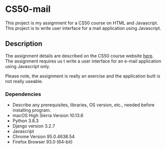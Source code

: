# CS50-mail

This project is my assignment for a CS50 course on HTML and Javascript. This
project is to write user interface for a mail application using Javascript.

## Description

The assignment details are described on the CS50 course website [here](https://cs50.harvard.edu/web/2020/projects/3/mail/). The assignment requires us t write a user interface for an
e-mail application using Javascript only.

Please note, the assignment is really an exercise and the application built
is not really useable.

### Dependencies

* Describe any prerequisites, libraries, OS version, etc., needed before installing program.
* macOS High Sierra Version 10.13.6
* Python 3.8.3
* Django version 3.2.7
* Javascript
* Chrome Version 95.0.4638.54
* Firefox Browser 93.0 (64-bit)
